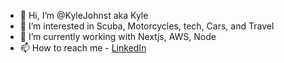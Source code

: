 - 👋 Hi, I’m @KyleJohnst aka Kyle
- 👀 I’m interested in Scuba, Motorcycles, tech, Cars, and Travel
- 🌱 I’m currently working with Nextjs, AWS, Node
- 📫 How to reach me - [LinkedIn](https://www.linkedin.com/in/kylew-johnston/)

<!---
KyleJohnst/KyleJohnst is a ✨ special ✨ repository because its `README.md` (this file) appears on your GitHub profile.
You can click the Preview link to take a look at your changes.
--->
